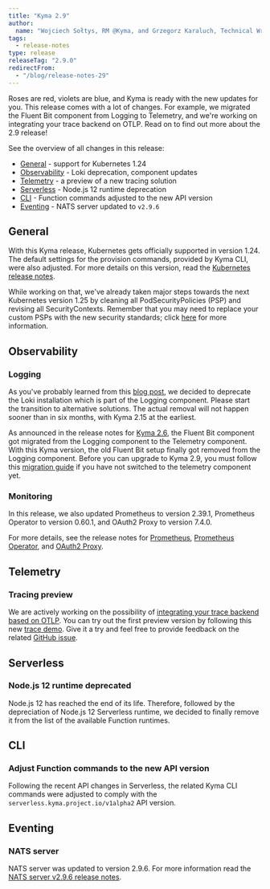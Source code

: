 ```yaml
---
title: "Kyma 2.9"
author:
  name: "Wojciech Sołtys, RM @Kyma, and Grzegorz Karaluch, Technical Writer @Kyma"
tags:
  - release-notes 
type: release 
releaseTag: "2.9.0"
redirectFrom:
  - "/blog/release-notes-29"
---
```


Roses are red, violets are blue, and Kyma is ready with the new updates for you. This release comes with a lot of changes. For example, we migrated the Fluent Bit component from Logging to Telemetry, and we're working on integrating your trace backend on OTLP. Read on to find out more about the 2.9 release!

<!-- overview -->

See the overview of all changes in this release:

- [General](#general) - support for Kubernetes 1.24
- [Observability](#observability) - Loki deprecation, component updates
- [Telemetry](#telemetry) - a preview of a new tracing solution
- [Serverless](#serverless) - Node.js 12 runtime deprecation
- [CLI](#cli) - Function commands adjusted to the new API version
- [Eventing](#eventing) - NATS server updated to `v2.9.6`
## General

With this Kyma release, Kubernetes gets officially supported in version 1.24. The default settings for the provision commands, provided by Kyma CLI, were also adjusted. For more details on this version, read the [Kubernetes release notes](https://kubernetes.io/blog/2022/05/03/kubernetes-1-24-release-announcement/).

While working on that, we've already taken major steps towards the next Kubernetes version 1.25 by cleaning all PodSecurityPolicies (PSP) and revising all SecurityContexts. Remember that you may need to replace your custom PSPs with the new security standards; click [here](https://kubernetes.io/docs/tasks/configure-pod-container/migrate-from-psp/) for more information. 

## Observability

### Logging 

As you've probably learned from this [blog post](https://kyma-project.io/blog/2022/11/2/loki-deprecation/), we decided to deprecate the Loki installation which is part of the Logging component. Please start the transition to alternative solutions. The actual removal will not happen sooner than in six months, with Kyma 2.15 at the earliest. 

As announced in the release notes for [Kyma 2.6](https://kyma-project.io/blog/2022/8/25/release-notes-26/#configurable-logging), the Fluent Bit component got migrated from the Logging component to the Telemetry component. With this Kyma version, the old Fluent Bit setup finally got removed from the Logging component. Before you can upgrade to Kyma 2.9, you must follow this [migration guide](https://kyma-project.io/docs/kyma/2.6/migration-guide-2.5-2.6) if you have not switched to the telemetry component yet. 

### Monitoring 

In this release, we also updated Prometheus to version 2.39.1, Prometheus Operator to version 0.60.1, and OAuth2 Proxy to version 7.4.0.

For more details, see the release notes for [Prometheus](https://github.com/prometheus/prometheus/releases/tag/v2.39.1), [Prometheus Operator](https://github.com/prometheus-operator/prometheus-operator/releases/tag/v0.60.1), and [OAuth2 Proxy](https://github.com/oauth2-proxy/oauth2-proxy/releases/tag/v7.4.0).
 
## Telemetry

### Tracing preview 

We are actively working on the possibility of [integrating your trace backend based on OTLP](https://github.com/kyma-project/kyma/issues/11231). You can try out the first preview version by following this new [trace demo](https://github.com/kyma-project/examples/tree/main/trace-demo). Give it a try and feel free to provide feedback on the related [GitHub issue](https://github.com/kyma-project/kyma/issues/11231).

## Serverless

### Node.js 12 runtime deprecated

Node.js 12 has reached the end of its life. Therefore, followed by the depreciation of Node.js 12 Serverless runtime, we decided to finally remove it from the list of the available Function runtimes. 

## CLI

### Adjust Function commands to the new API version

Following the recent API changes in Serverless, the related Kyma CLI commands were adjusted to comply with the `serverless.kyma.project.io/v1alpha2` API version.
## Eventing

### NATS server

NATS server was updated to version 2.9.6. For more information read the [NATS server v2.9.6 release notes](https://github.com/nats-io/nats-server/releases/tag/v2.9.6).

